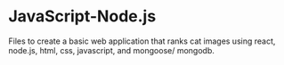 # JavaScript-Node.js


Files to create a basic web application that ranks cat images using react, node.js, html, css, javascript, and mongoose/ mongodb.
